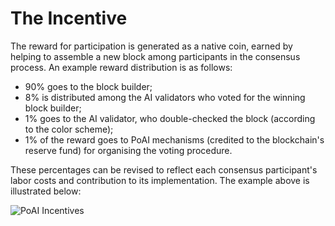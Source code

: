 # The Incentive

The reward for participation is generated as a native coin, earned by helping to assemble a new block among participants in the consensus process. An example reward distribution is as follows:

* 90% goes to the block builder;
* 8% is distributed among the AI validators who voted for the winning block builder;
* 1% goes to the AI validator, who double-checked the block (according to the color scheme);
* 1% of the reward goes to PoAI mechanisms (credited to the blockchain's reserve fund) for organising the voting procedure.

These percentages can be revised to reflect each consensus participant's labor costs and contribution to its implementation. The example above is illustrated below:

<div>
<img src="/img/Screenshot 2024-05-01 at 9.07.55 AM.png" alt="PoAI Incentives"/>
</div>
